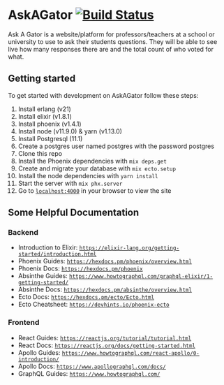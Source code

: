 # AskAGator [![Build Status](https://travis-ci.com/ufosc/AskAGator.svg?branch=develop)](https://travis-ci.com/ufosc/AskAGator)

Ask A Gator is a website/platform for professors/teachers at a school or university to use to ask their students questions. They will be able to see live how many responses there are and the total count of who voted for what.

## Getting started

To get started with development on AskAGator follow these steps:

1. Install erlang (v21)
1. Install elixir (v1.8.1)
1. Install phoenix (v1.4.1)
1. Install node (v11.9.0) & yarn (v1.13.0)
1. Install Postgresql (11.1)
1. Create a postgres user named postgres with the password postgres
1. Clone this repo
1. Install the Phoenix dependencies with `mix deps.get`
1. Create and migrate your database with `mix ecto.setup`
1. Install the node dependencies with `yarn install`
1. Start the server with `mix phx.server`
1. Go to [`localhost:4000`](http://localhost:4000) in your browser to view the site

## Some Helpful Documentation

### Backend

* Introduction to Elixir: [`https://elixir-lang.org/getting-started/introduction.html`](https://elixir-lang.org/getting-started/introduction.html)
* Phoenix Guides: [`https://hexdocs.pm/phoenix/overview.html`](https://hexdocs.pm/phoenix/overview.html)
* Phoenix Docs: [`https://hexdocs.pm/phoenix`](https://hexdocs.pm/phoenix)
* Absinthe Guides: [`https://www.howtographql.com/graphql-elixir/1-getting-started/`](https://www.howtographql.com/graphql-elixir/1-getting-started/)
* Absinthe Docs: [`https://hexdocs.pm/absinthe/overview.html`](https://hexdocs.pm/absinthe/overview.html)
* Ecto Docs: [`https://hexdocs.pm/ecto/Ecto.html`](https://hexdocs.pm/ecto/Ecto.html)
* Ecto Cheatsheet: [`https://devhints.io/phoenix-ecto`](https://devhints.io/phoenix-ecto)

### Frontend

* React Guides: [`https://reactjs.org/tutorial/tutorial.html`](https://reactjs.org/tutorial/tutorial.html)
* React Docs: [`https://reactjs.org/docs/getting-started.html`](https://reactjs.org/docs/getting-started.html)
* Apollo Guides: [`https://www.howtographql.com/react-apollo/0-introduction/`](https://www.howtographql.com/react-apollo/0-introduction/)
* Apollo Docs: [`https://www.apollographql.com/docs/`](https://www.apollographql.com/docs/)
* GraphQL Guides: [`https://www.howtographql.com/`](https://www.howtographql.com/)

